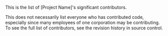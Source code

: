 This is the list of [Project Name]'s significant contributors.

This does not necessarily list everyone who has contributed code,
especially since many employees of one corporation may be contributing.
To see the full list of contributors, see the revision history in
source control.
